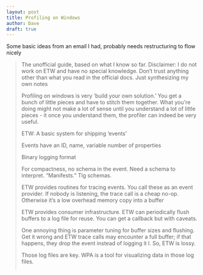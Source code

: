 ```yaml
---
layout: post
title: Profiling on Windows
author: Dave
draft: true
---
```


Some basic ideas from an email I had, probably needs restructuring to flow nicely

> The unofficial guide, based on what I know so far. Disclaimer: I do not work on ETW and have no special knowledge. Don’t trust anything other than what you read in the official docs. Just synthesizing my own notes
>
> Profiling on windows is very ‘build your own solution.’ You get a bunch of little pieces and have to stitch them together. What you're doing might not make a lot of sense until you understand a lot of little pieces - it once you understand them, the profiler can indeed be very useful.
>
> ETW: A basic system for shipping ‘events’
>
> Events have an ID, name, variable number of properties
>
> Binary logging format
>
> For compactness, no schema in the event. Need a schema to interpret. “Manifests.” Tlg schemas.
>
> ETW provides routines for tracing events. You call these as an event provider. If nobody is listening, the trace call is a cheap no-op. Otherwise it’s a low overhead memory copy into a buffer
>
> ETW provides consumer infrastructure. ETW can periodically flush buffers to a log file for reuse. You can get a callback but with caveats.
>
> One annoying thing is parameter tuning for buffer sizes and flushing. Get it wrong and ETW trace calls may encounter a full buffer; if that happens, they drop the event instead of logging it l. So, ETW is lossy.
>
> Those log files are key. WPA is a tool for visualizing data in those log files.
>
> WPA is generally not all that pretty and not all that intelligent. It doesn’t try very much to interpret the events you feed into it; it focuses more on aggregating, sorting and filtering events in a big old table.
>
> One last aside: one thing consumers can do is request ‘stack walking.’ If the consumer enables this, the producer’s “trace event” routine will capture a backtrace of the current thread into the event.
>
> Okay, so ETW is just a generic machine local pub/sub system for these small binary ‘events.’ We need to know about it because it is the vehicle for collecting profiler information
>
> To facilitate profiling, the NT kernel has a few well known EventTrace calls nestled in some strategic locations.
>
> One is the ‘profiler’ event. When someone starts listening for this event, the NT kernel configures each processor to interrupt a lot (maybe a million) times per second. Each time that interrupt fires the interrupt handler calls EventTrace and then returns to whatever was happening before 
>
> So you start listening for this event and turn on stack walking. Now every microsecond or so, your processor stops what it’s doing and captures a backtrace of whatever the program was doing. This gets shipped to an ETW buffer that later gets flushed to an ETL file. You plug that into WPA and whammo - you’ve got something that looks a lot like a sampling profiler!
>
> Sampling profilers are good at telling you what your processor is doing when it’s doing stuff. Although it’s capturing backtraces at random times, LLN says over time this will give you a complete and accurate picture of what’s going on system-wide. This works particularly well if you’re executing the same code over and over, such as the main logic for a video game or the request processing logic for a server under load.
>
> One tricky thing with sampling profilers is defining what it means for code to be ‘running.’ Modern processors are a lot faster than memory, and when you execute an instruction that has to access memory, that instruction ‘pauses’ the CPU until the memory operation completes. The sampling profiler only cares what’s running, not why, so memory accesses show up 
>
> Another thing to keep in mind that sampling profilers are showing you a breakdown of CPU time that, ultimately, sums to 100%. It can’t tell you what’s faster or slower than it should be; it can only show a breakdown of CPU time. This is incredibly important for servers because if you fix a bottleneck and trace again, if you are now able to push *more* traffic than before, the traces are no longer apples-to-apples and easily comparable.
>
> However, this view can be valuable for finding code that’s more expensive than you expect.
>
> One thing sampling profilers are not good at is telling you that your processor isn’t running, or why. For that, you’ll want a different well-known NT ETW event: CSWITCH. This event is traced every time the kernel starts running a thread on a processor. Like the profiler event, you can turn on stack walking for the CSWITCH event to see what code your thread is starting up in.
>
> Why is this useful? Waits. If you’re trying to debug why code is slow, a profiler won’t help you if your code is not running. This might happen because you’re waiting for a lock, or you’re calling some other Windows routine that blocks until something happens.
>
> One tricky thing with this is the CSWITCH event gets traced whenever an interrupt returns. In many cases you’re only interested in waits that your code initiated, rather than sporadic interrupts that were forced upon you.
>
> How would you use these two things to triage a pause?
>
> Let’s say you know a piece of code is taking longer than it should. You might start by taking a CSWITCH trace of the repro and seeing if the thread was even running during the pause; if it wasn’t, it’ll hopefully be clear why not!
>
> If you don’t see context switches, then you can be pretty certain your code was running. Nows a good time to do a profiler trace to see where those CPU cycles are going!
>
> There’s no silver bullet here; only a question of whether the breakdown matches your expectation. Often times the bug won’t be visible in the profiler trace, but the profiler can help you rule out things that are not taking a long time and focus your search in places you’re more likely to find what’s wrong.
>
> Maybe example on using WPA
>
> Maybe example xperf command line. Talk about PROC_THREAD and LOADER and what information they add that is critical for WPA to actually be able to use stack walk data
>
> Protip: don’t turn on both PROFILE and CSWITCH in the same trace. Your profiler will pick up the overhead from tracing CSWITCH stacks and all your numbers will get thrown way off.
